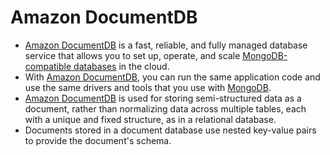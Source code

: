 # Amazon DocumentDB
- [Amazon DocumentDB](https://aws.amazon.com/documentdb/) is a fast, reliable, and fully managed database service that allows you to set up, operate, and scale [MongoDB-compatible databases](../../3_DatabaseServices/10_Document-Databases/MongoDB.md) in the cloud. 
- With [Amazon DocumentDB](), you can run the same application code and use the same drivers and tools that you use with [MongoDB](../../3_DatabaseServices/10_Document-Databases/MongoDB.md).
- [Amazon DocumentDB]() is used for storing semi-structured data as a document, rather than normalizing data across multiple tables, each with a unique and fixed structure, as in a relational database. 
- Documents stored in a document database use nested key-value pairs to provide the document's schema.